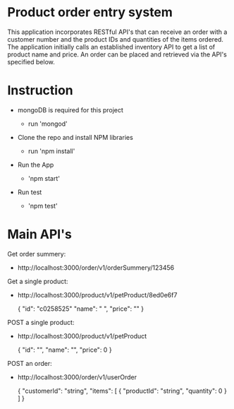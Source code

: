 

# Product order entry system

This application incorporates RESTful API's that can receive an order with a customer number and the product IDs and quantities of the items ordered. The application initially calls an established inventory API to get a list of product name and price. An order can be placed and retrieved via the API's specified below.


# Instruction 
 
* mongoDB is required for this project 
    * run 'mongod' 

* Clone the repo and install NPM libraries 
    * run 'npm install'

* Run the App
    *  'npm start'
    
* Run test 
    * 'npm test'

# Main API's

Get order summery:
* http://localhost:3000/order/v1/orderSummery/123456

    
Get a single product:
*  http://localhost:3000/product/v1/petProduct/8ed0e6f7

    {   "id": "c0258525"
        "name": " ",
        "price": ""
    }


POST a single product:
* http://localhost:3000/product/v1/petProduct

    {
        "id": "",
        "name": "",
        "price": 0
    }

POST an order:
* http://localhost:3000/order/v1/userOrder

    {
    "customerId": "string",
    "items": [
        {
        "productId": "string",
        "quantity": 0
        }
    ]
    }

